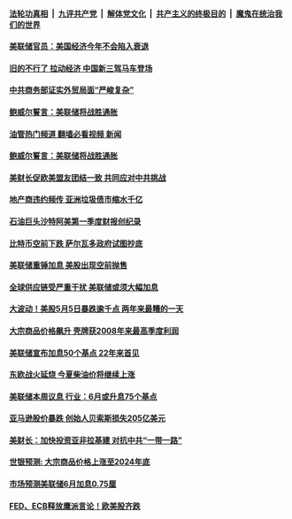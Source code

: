 ####  [法轮功真相](../../../../basic/blob/master/README.md?t=05240531) &nbsp;|&nbsp; [九评共产党](../../../../9ping.md/blob/master/README.md?t=05240531) &nbsp;|&nbsp; [解体党文化](../../../../jtdwh.md/blob/master/README.md?t=05240531)  &nbsp;|&nbsp; [共产主义的终极目的](../../../../gczydzjmd.md/blob/master/README.md?t=05240531) &nbsp;|&nbsp; [魔鬼在统治我们的世界](../../../../mgztzwmdsj.md/blob/master/README.md?t=05240531) 

#### [美联储官员：美国经济今年不会陷入衰退](../pages/soh7/622310.md?t=05240531) 
#### [旧的不行了 拉动经济 中国新三驾马车登场](../pages/soh7/622178.md?t=05240531) 
#### [中共商务部证实外贸局面“严峻复杂”](../pages/soh7/622166.md?t=05240531) 
#### [鲍威尔誓言：美联储将战胜通胀](../pages/soh7/621551.md?t=05240531) 
#### [油管热门频道 翻墙必看视频 新闻](http://45.76.130.85:81/youtube.html?05240531)
#### [鲍威尔誓言：美联储将战胜通胀](../pages/soh7/621551.md?t=05240531) 
#### [美财长促欧美盟友团结一致 共同应对中共挑战](../pages/soh7/621401.md?t=05240531) 
#### [地产商违约频传 亚洲垃圾债市缩水千亿](../pages/soh7/621191.md?t=05240531) 
#### [石油巨头沙特阿美第一季度财报创纪录](../pages/soh7/620948.md?t=05240531) 
#### [比特币空前下跌 萨尔瓦多政府试图抄底](../pages/soh7/619483.md?t=05240531) 
#### [美联储重锤加息 美股出现空前抛售 ](../pages/soh7/619186.md?t=05240531) 
#### [全球供应链受严重干扰 美联储或须大幅加息 ](../pages/soh7/618673.md?t=05240531) 
#### [大波动！美股5月5日暴跌逾千点 两年来最糟的一天](../pages/soh7/618436.md?t=05240531) 
#### [大宗商品价格飙升 壳牌获2008年来最高季度利润](../pages/soh7/618235.md?t=05240531) 
#### [美联储宣布加息50个基点 22年来首见](../pages/soh7/618106.md?t=05240531) 
#### [东欧战火延烧 今夏柴油价将继续上涨](../pages/soh7/617323.md?t=05240531) 
#### [美联储本周议息 行业：6月或升息75个基点](../pages/soh7/617329.md?t=05240531) 
#### [亚马逊股价暴跌 创始人贝索斯损失205亿美元](../pages/soh7/616894.md?t=05240531) 
#### [美财长：加快投资亚非拉基建 对抗中共“一带一路”](../pages/soh7/616744.md?t=05240531) 
#### [世银预测: 大宗商品价格上涨至2024年底](../pages/soh7/615754.md?t=05240531) 
#### [市场预测美联储6月加息0.75厘](../pages/soh7/614855.md?t=05240531) 
#### [FED、ECB释放鹰派言论！欧美股齐跌](../pages/soh7/614657.md?t=05240531) 
<img src='http://gfw-breaker.win/goodnews/indexes/soh7.md' width='0px' height='0px'/>
